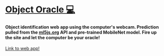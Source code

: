# [Object Oracle 💻](https://object-oracle.netlify.app/)

#### Object identification web app using the computer's webcam. Prediction pulled from the [ml5js.org](https://ml5js.org/) API and pre-trained MobileNet model. Fire up the site and let the computer be your oracle!

[Link to web app!](https://object-oracle.netlify.app/)